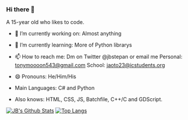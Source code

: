 ### Hi there 👋
A 15-year old who likes to code.


- 🔭 I’m currently working on: Almost anything
- 🌱 I’m currently learning: More of Python librarys 
- 📫 How to reach me: Dm on Twitter @jbstepan or email me Personal: tonymoooon543@gmail.com School: jaoto23@icstudents.org
- 😄 Pronouns: He/Him/His

- Main Languages: C# and Python
- Also knows: HTML, CSS, JS, Batchfile, C++/C and GDScript.

[![JB's Github Stats](https://github-readme-stats.vercel.app/api?username=tonymoooon543)](https://github.com/anuraghazra/github-readme-stats)
[![Top Langs](https://github-readme-stats.vercel.app/api/top-langs/?username=tonymoooon543&langs_count=3)](https://github.com/anuraghazra/github-readme-stats)


